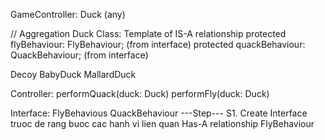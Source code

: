 GameController: Duck (any)

// Aggregation
Duck Class: Template of IS-A relationship
    protected flyBehaviour: FlyBehaviour; (from interface)
    protected quackBehaviour: QuackBehaviour; (from interface)

Decoy
BabyDuck
MallardDuck

Controller:
    performQuack(duck: Duck)
    performFly(duck: Duck)

Interface:
FlyBehavious
QuackBehaviour
---Step---
S1. Create Interface truoc de rang buoc cac hanh vi lien quan Has-A relationship
    FlyBehaviour
    